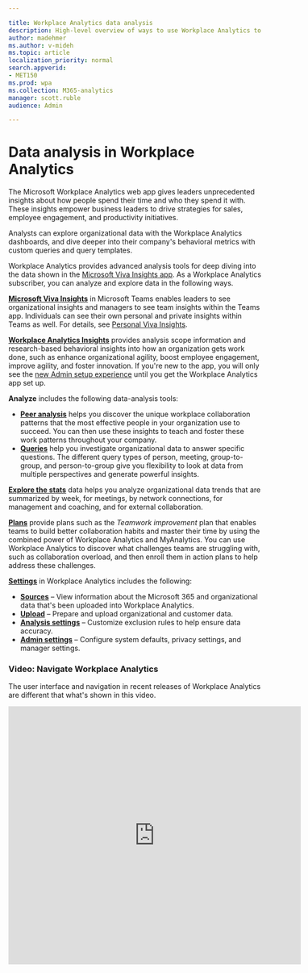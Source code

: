 ```yaml
---

title: Workplace Analytics data analysis
description: High-level overview of ways to use Workplace Analytics to analyze data
author: madehmer
ms.author: v-mideh
ms.topic: article
localization_priority: normal 
search.appverid:
- MET150
ms.prod: wpa
ms.collection: M365-analytics
manager: scott.ruble
audience: Admin

---
```


# Data analysis in Workplace Analytics

The Microsoft Workplace Analytics web app gives leaders unprecedented insights about how people spend their time and who they spend it with. These insights empower business leaders to drive strategies for sales, employee engagement, and productivity initiatives.

Analysts can explore organizational data with the Workplace Analytics dashboards, and dive deeper into their company's behavioral metrics with custom queries and query templates.

Workplace Analytics provides advanced analysis tools for deep diving into the data shown in the [Microsoft Viva Insights app](https://insights.office.com/VivaInsights/). As a Workplace Analytics subscriber, you can analyze and explore data in the following ways.

[**Microsoft Viva Insights**](../use/viva-insights-intro.md) in Microsoft Teams enables leaders to see organizational insights and managers to see team insights within the Teams app. Individuals can see their own personal and private insights within Teams as well. For details, see [Personal Viva Insights](https://docs.microsoft.com/workplace-analytics/myanalytics/use/teams-app).

[**Workplace Analytics Insights**](../use/insights.md) provides analysis scope information and research-based behavioral insights into how an organization gets work done, such as enhance organizational agility, boost employee engagement, improve agility, and foster innovation. If you're new to the app, you will only see the [new Admin setup experience](../setup/Set-up-Workplace-Analytics.md) until you get the Workplace Analytics app set up.

**Analyze** includes the following data-analysis tools:

* [**Peer analysis**](../use/peer-analysis.md) helps you discover the unique workplace collaboration patterns that the most effective people in your organization use to succeed. You can then use these insights to teach and foster these work patterns throughout your company.
* [**Queries**](../tutorials/query-basics.md) help you investigate organizational data to answer specific questions. The different query types of person, meeting, group-to-group, and person-to-group give you flexibility to look at data from multiple perspectives and generate powerful insights.

[**Explore the stats**](../use/explore-intro.md) data helps you analyze organizational data trends that are summarized by week, for meetings, by network connections, for management and coaching, and for external collaboration.

[**Plans**](../tutorials/solutionsv2-intro.md) provide plans such as the _Teamwork improvement_ plan that enables teams to build better collaboration habits and master their time by using the combined power of Workplace Analytics and MyAnalytics. You can use Workplace Analytics to discover what challenges teams are struggling with, such as collaboration overload, and then enroll them in action plans to help address these challenges.

[**Settings**](../use/settings.md) in Workplace Analytics includes the following:

* [**Sources**](../use/settings.md#sources) – View information about the Microsoft 365 and organizational data that's been uploaded into Workplace Analytics.
* [**Upload**](../use/settings.md#upload) – Prepare and upload organizational and customer data.
* [**Analysis settings**](../use/settings.md#analysis-settings) – Customize exclusion rules to help ensure data accuracy.
* [**Admin settings**](../use/settings.md#admin-settings) – Configure system defaults, privacy settings, and manager settings.

### Video: Navigate Workplace Analytics

<!-- FOR THIS VIDEO LINK, VERIFY THE EMBED/SCREEN SETTINGS. 
WE USE THE FOLLOWING ONES IN OTHER PLACES: 

<iframe allowfullscreen="" mozallowfullscreen="" webkitallowfullscreen=""></iframe>
-->
The user interface and navigation in recent releases of Workplace Analytics are different that what's shown in this video.

<iframe src="https://player.vimeo.com/video/434890975" width="580" height="512" frameborder="0" allow="autoplay; fullscreen" allowfullscreen></iframe>
